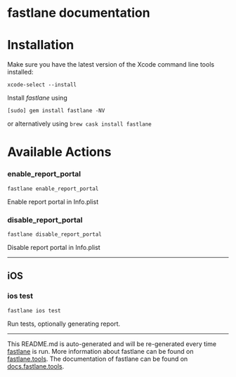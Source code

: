 fastlane documentation
================
# Installation

Make sure you have the latest version of the Xcode command line tools installed:

```
xcode-select --install
```

Install _fastlane_ using
```
[sudo] gem install fastlane -NV
```
or alternatively using `brew cask install fastlane`

# Available Actions
### enable_report_portal
```
fastlane enable_report_portal
```
Enable report portal in Info.plist
### disable_report_portal
```
fastlane disable_report_portal
```
Disable report portal in Info.plist

----

## iOS
### ios test
```
fastlane ios test
```
Run tests, optionally generating report.

----

This README.md is auto-generated and will be re-generated every time [fastlane](https://fastlane.tools) is run.
More information about fastlane can be found on [fastlane.tools](https://fastlane.tools).
The documentation of fastlane can be found on [docs.fastlane.tools](https://docs.fastlane.tools).
